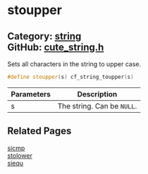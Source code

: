 # stoupper

Category: [string](https://github.com/RandyGaul/cute_framework/blob/master/docs/api_reference?id=string)  
GitHub: [cute_string.h](https://github.com/RandyGaul/cute_framework/blob/master/include/cute_string.h)  
---

Sets all characters in the string to upper case.

```cpp
#define stoupper(s) cf_string_toupper(s)
```

Parameters | Description
--- | ---
s | The string. Can be `NULL`.

## Related Pages

[sicmp](https://github.com/RandyGaul/cute_framework/blob/master/docs/string/sicmp.md)  
[stolower](https://github.com/RandyGaul/cute_framework/blob/master/docs/string/stolower.md)  
[siequ](https://github.com/RandyGaul/cute_framework/blob/master/docs/string/siequ.md)  
